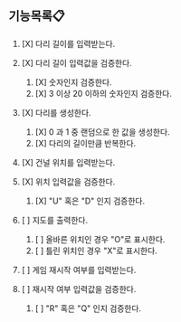 ## 기능목록📋

1. [X] 다리 길이를 입력받는다.


2. [X] 다리 길이 입력값을 검증한다.
   1. [X] 숫자인지 검증한다.
   2. [X] 3 이상 20 이하의 숫자인지 검증한다.


3. [X] 다리를 생성한다.
   1. [X] 0 과 1 중 랜덤으로 한 값을 생성한다.
   2. [X] 다리의 길이만큼 반복한다.


4. [X] 건널 위치를 입력받는다.


5. [X] 위치 입력값을 검증한다.
   1. [X] "U" 혹은 "D" 인지 검증한다.


6. [ ] 지도를 출력한다.
   1. [ ] 올바른 위치인 경우 "O"로 표시한다.
   2. [ ] 틀린 위치인 경우 "X"로 표시한다.


7. [ ] 게임 재시작 여부를 입력받는다.


8. [ ] 재시작 여부 입력값을 검증한다.
   1. [ ] "R" 혹은 "Q" 인지 검증한다.